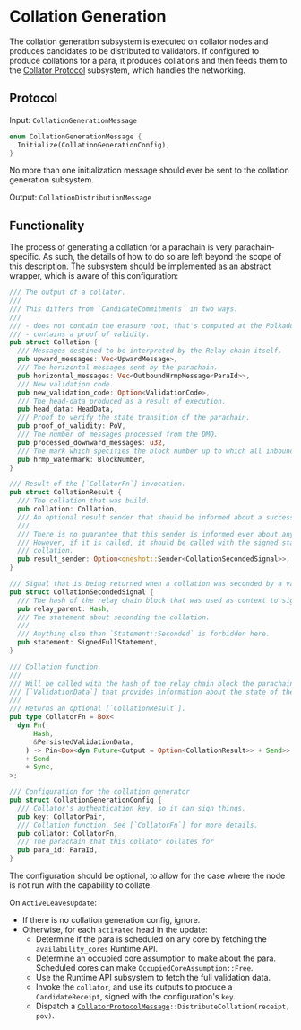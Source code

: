 # Collation Generation

The collation generation subsystem is executed on collator nodes and produces candidates to be distributed to validators. If configured to produce collations for a para, it produces collations and then feeds them to the [Collator Protocol][CP] subsystem, which handles the networking.

## Protocol

Input: `CollationGenerationMessage`

```rust
enum CollationGenerationMessage {
  Initialize(CollationGenerationConfig),
}
```

No more than one initialization message should ever be sent to the collation generation subsystem.

Output: `CollationDistributionMessage`

## Functionality

The process of generating a collation for a parachain is very parachain-specific. As such, the details of how to do so are left beyond the scope of this description. The subsystem should be implemented as an abstract wrapper, which is aware of this configuration:

```rust
/// The output of a collator.
///
/// This differs from `CandidateCommitments` in two ways:
///
/// - does not contain the erasure root; that's computed at the Polkadot level, not at Cumulus
/// - contains a proof of validity.
pub struct Collation {
  /// Messages destined to be interpreted by the Relay chain itself.
  pub upward_messages: Vec<UpwardMessage>,
  /// The horizontal messages sent by the parachain.
  pub horizontal_messages: Vec<OutboundHrmpMessage<ParaId>>,
  /// New validation code.
  pub new_validation_code: Option<ValidationCode>,
  /// The head-data produced as a result of execution.
  pub head_data: HeadData,
  /// Proof to verify the state transition of the parachain.
  pub proof_of_validity: PoV,
  /// The number of messages processed from the DMQ.
  pub processed_downward_messages: u32,
  /// The mark which specifies the block number up to which all inbound HRMP messages are processed.
  pub hrmp_watermark: BlockNumber,
}

/// Result of the [`CollatorFn`] invocation.
pub struct CollationResult {
  /// The collation that was build.
  pub collation: Collation,
  /// An optional result sender that should be informed about a successfully seconded collation.
  ///
  /// There is no guarantee that this sender is informed ever about any result, it is completely okay to just drop it.
  /// However, if it is called, it should be called with the signed statement of a parachain validator seconding the
  /// collation.
  pub result_sender: Option<oneshot::Sender<CollationSecondedSignal>>,
}

/// Signal that is being returned when a collation was seconded by a validator.
pub struct CollationSecondedSignal {
  /// The hash of the relay chain block that was used as context to sign [`Self::statement`].
  pub relay_parent: Hash,
  /// The statement about seconding the collation.
  ///
  /// Anything else than `Statement::Seconded` is forbidden here.
  pub statement: SignedFullStatement,
}

/// Collation function.
///
/// Will be called with the hash of the relay chain block the parachain block should be build on and the
/// [`ValidationData`] that provides information about the state of the parachain on the relay chain.
///
/// Returns an optional [`CollationResult`].
pub type CollatorFn = Box<
  dyn Fn(
      Hash,
      &PersistedValidationData,
    ) -> Pin<Box<dyn Future<Output = Option<CollationResult>> + Send>>
    + Send
    + Sync,
>;

/// Configuration for the collation generator
pub struct CollationGenerationConfig {
  /// Collator's authentication key, so it can sign things.
  pub key: CollatorPair,
  /// Collation function. See [`CollatorFn`] for more details.
  pub collator: CollatorFn,
  /// The parachain that this collator collates for
  pub para_id: ParaId,
}
```

The configuration should be optional, to allow for the case where the node is not run with the capability to collate.

On `ActiveLeavesUpdate`:

* If there is no collation generation config, ignore.
* Otherwise, for each `activated` head in the update:
  * Determine if the para is scheduled on any core by fetching the `availability_cores` Runtime API.
  * Determine an occupied core assumption to make about the para. Scheduled cores can make `OccupiedCoreAssumption::Free`.
  * Use the Runtime API subsystem to fetch the full validation data.
  * Invoke the `collator`, and use its outputs to produce a `CandidateReceipt`, signed with the configuration's `key`.
  * Dispatch a [`CollatorProtocolMessage`][CPM]`::DistributeCollation(receipt, pov)`.

[CP]: infrablockspace-collator-protocol.md
[CPM]: ../../types/overseer-protocol.md#collatorprotocolmessage
